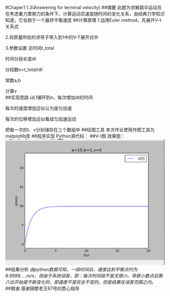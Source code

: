 #Chaper1  1.3(Answering for terminal velocity)
##摘要
此题为求解跳伞运动员在考虑重力摩擦力的条件下，计算运动员速度随时间的变化关系，由经典力学知识知道，它会趋于一个最终平衡速度
##计算原理
1.运用Euler method，先展开V-t关系式  

2.将质量所给的求导子带入到1中的V-T展开式中  

3.参数设置
总时间t_total  

时间分段长度dt  

分段数n=t_total/dt  

常数a,b  

计算v  
##实现思路
i从1循环到n，每次增加dt的时间  

每次的速度增加近似认为是匀加速  

每次的位移增加近似看成匀加速运动  

把每一次的t、v分别储存在三个数组中 
##绘图工具
本次作业使用作图工具为matplotlib库
##程序实现
Python源代码：
##V-t图
效果图：![alt text](https://github.com/daijiahe/computationalphysics_N2013301020073/blob/master/chapter1.png) 
##结果分析
*由python数据可知，一段时间后，速度达到平衡点约为9.9999.....m/s，但由于系统误差，即：每次时间段不是无限小。导致小数点后第八位开始是不断变化的，即速度不是完全不变的。但是结果在误差范围之内。*  
##致谢
感谢隔壁老王67号的悉心指导
